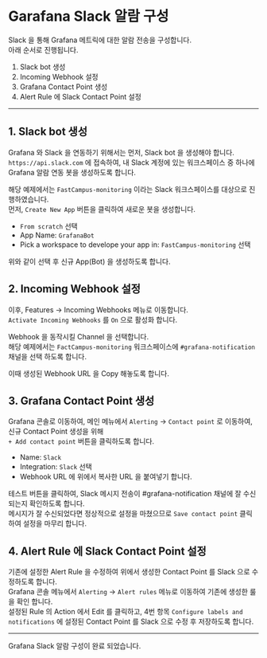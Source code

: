 # Garafana Slack 알람 구성

Slack 을 통해 Grafana 메트릭에 대한 알람 전송을 구성합니다.  
아래 순서로 진행됩니다.

1. Slack bot 생성
2. Incoming Webhook 설정
2. Grafana Contact Point 생성
3. Alert Rule 에 Slack Contact Point 설정


--- 
## 1. Slack bot 생성

Grafana 와 Slack 을 연동하기 위해서는 먼저, Slack bot 을 생성해야 합니다.  
`https://api.slack.com` 에 접속하여, 내 Slack 계정에 있는 워크스페이스 중 하나에 Grafana 알람 연동 봇을 생성하도록 합니다.  

해당 예제에서는 `FastCampus-monitoring` 이라는 Slack 워크스페이스를 대상으로 진행하였습니다.  
먼저, `Create New App` 버튼을 클릭하여 새로운 봇을 생성합니다.  

- `From scratch` 선택
- App Name: `GrafanaBot`
- Pick a workspace to develope your app in: `FastCampus-monitoring` 선택  

위와 같이 선택 후 신규 App(Bot) 을 생성하도록 합니다.

## 2. Incoming Webhook 설정
이후, Features -> Incoming Webhooks 메뉴로 이동합니다.  
`Activate Incoming Webhooks` 를 `On` 으로 활성화 합니다.  

Webhook 을 동작시킬 Channel 을 선택합니다.  
해당 예제에서는 `FactCampus-monitoring` 워크스페이스에 `#grafana-notification` 채널을 선택 하도록 합니다.  

이때 생성된 Webhook URL 을 Copy 해놓도록 합니다.  



## 3. Grafana Contact Point 생성
Grafana 콘솔로 이동하여, 메인 메뉴에서 `Alerting` -> `Contact point` 로 이동하여, 신규 Contact Point 생성을 위해  
`+ Add contact point` 버튼을 클릭하도록 합니다.  

- Name: `Slack`
- Integration: `Slack` 선택
- Webhook URL 에 위에서 복사한 URL 을 붙여넣기 합니다. 

테스트 버튼을 클릭하여, Slack 메시지 전송이 #grafana-notification 채널에 잘 수신되는지 확인하도록 합니다.  
메시지가 잘 수신되었다면 정상적으로 설정을 마쳤으므로 `Save contact point` 클릭하여 설정을 마무리 합니다.  


## 4. Alert Rule 에 Slack Contact Point 설정

기존에 설정한 Alert Rule 을 수정하여 위에서 생성한 Contact Point 를 Slack 으로 수정하도록 합니다.  
Grafana 콘솔 메뉴에서 `Alerting` -> `Alert rules` 메뉴로 이동하여 기존에 생성한 룰을 확인 합니다.  
설정된 Rule 의 Action 에서 Edit 를 클릭하고, 4번 항목 `Configure labels and notifications` 에 설정된 Contact Point 를 Slack 으로 수정 후 저장하도록 합니다.  

---

Grafana Slack 알람 구성이 완료 되었습니다.
